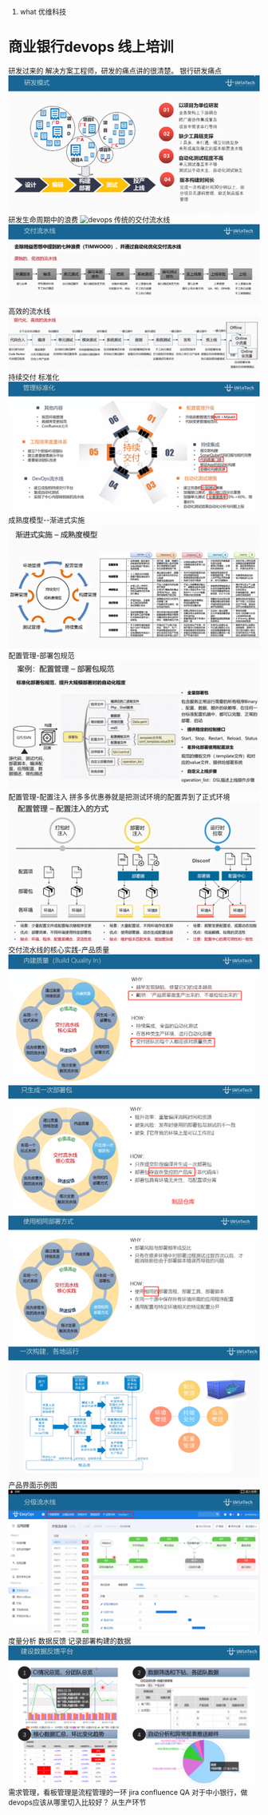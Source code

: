 1. what
优维科技

# 商业银行devops  线上培训
研发过来的 解决方案工程师，研发的痛点讲的很清楚。
银行研发痛点
![devops](../../picture/easyops-devops.png)
研发生命周期中的浪费
![devops](../picture/easyops-devops2.png)
传统的交付流水线
![devops](../../picture/easyops-devops3.png)
高效的流水线
![devops](../../picture/easyops-devops4.png)
持续交付 标准化
![devops](../../picture/easyops-devops5.png)
成熟度模型--渐进式实施
![devops](../../picture/easyops-devops6.png)
配置管理-部署包规范
![devops](../../picture/easyops-devops7.png)
配置管理-配置注入
拼多多优惠券就是把测试环境的配置弄到了正式环境
![devops](../../picture/easyops-devops8.png)
交付流水线的核心实践-产品质量
![devops](../../picture/easyops-devops9.png)
![devops](../../picture/easyops-devops10.png)
![devops](../../picture/easyops-devops11.png)
![devops](../../picture/easyops-devops12.png)
产品界面示例图
![devops](../../picture/easyops-devops13.png)
度量分析 数据反馈  记录部署构建的数据
![devops](../../picture/easyops-devops14.png)
需求管理，看板管理是流程管理的一环 jira confluence
QA
对于中小银行，做devops应该从哪里切入比较好？
从生产环节

